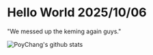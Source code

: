 # Hello World 2025/10/06

"We messed up the keming again guys."

![PoyChang's github stats](https://github-readme-stats.vercel.app/api?username=poychang&show_icons=true&theme=dracula)
